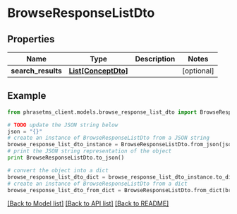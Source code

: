 # BrowseResponseListDto

## Properties

| Name               | Type                                  | Description | Notes      |
| ------------------ | ------------------------------------- | ----------- | ---------- |
| **search_results** | [**List[ConceptDto]**](ConceptDto.md) |             | [optional] |

## Example

```python
from phrasetms_client.models.browse_response_list_dto import BrowseResponseListDto

# TODO update the JSON string below
json = "{}"
# create an instance of BrowseResponseListDto from a JSON string
browse_response_list_dto_instance = BrowseResponseListDto.from_json(json)
# print the JSON string representation of the object
print BrowseResponseListDto.to_json()

# convert the object into a dict
browse_response_list_dto_dict = browse_response_list_dto_instance.to_dict()
# create an instance of BrowseResponseListDto from a dict
browse_response_list_dto_from_dict = BrowseResponseListDto.from_dict(browse_response_list_dto_dict)
```

[[Back to Model list]](../README.md#documentation-for-models) [[Back to API list]](../README.md#documentation-for-api-endpoints) [[Back to README]](../README.md)
